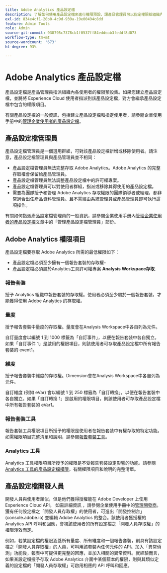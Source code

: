 ```yaml
---
title: Adobe Analytics 產品設定檔
description: 了解如何使用產品設定檔來進行權限預設，讓產品管理員可以指定權限給組織內的使用者。
exl-id: 834e4cf1-20b0-4c9d-939a-19e00494c8dd
feature: Admin Tools
role: Admin
source-git-commit: 938795c7378cb1f0537ff84eddeab3feddf8d073
workflow-type: tm+mt
source-wordcount: '673'
ht-degree: 93%

---
```


# Adobe Analytics 產品設定檔

產品設定檔是產品管理員指派組織內各使用者的權限預設集。如果您建立產品設定檔，並將將 Experience Cloud 使用者指派到該產品設定檔，對方會繼承產品設定檔中包含的權限項目。

有關產品設定檔的一般資訊，包括建立產品設定檔和指定使用者，請參閱企業使用手册中的[管理企業使用者的產品設定檔](https://helpx.adobe.com/tw/enterprise/using/manage-product-profiles.html)。

## 產品設定檔管理員

產品設定檔管理員是一個選用群組，可對該產品設定檔新增或移除使用者。請注意，產品設定檔管理員與產品管理員並不相同：

* 產品設定檔管理員無法完整存取 Adobe Analytics。Adobe Analytics 的完整存取權會保留給產品管理員。
* 產品設定檔管理員無法調整產品設定檔中的許可權專案。
* 產品設定檔管理員可以對使用者群組，指派或移除其得使用的產品設定檔。
* 需要為團隊授予和管理 Adobe Analytics 存取權限的團隊領導者或經理，都非常適合出任產品資料管理員。且不需經由系統管理員或產品管理員即可執行這項操作。

有關如何指派產品設定檔管理員的一般資訊，請參閱企業使用手册內[管理企業使用者的產品設定檔](https://helpx.adobe.com/tw/enterprise/using/manage-product-profiles.html)文章中的「管理產品設定檔管理員」部份。

## Adobe Analytics 權限項目

產品設定檔要存取 Adobe Analytics 所需的最低權限如下：

* 產品設定檔必須至少擁有一個報告套裝的存取權-
* 產品設定檔必須屬於Analytics工具許可權專案 **Analysis Workspace存取**.

### 報告套裝

授予 Analytics 組織中報告套裝的存取權。使用者必須至少屬於一個報告套裝，才能獲得使用 Adobe Analytics 的存取權。

### 量度

授予報告套裝中量度的存取權。量度會在Analysis Workspace中各自列為元件。

自訂量度會以編號 1 到 1000 標籤為「自訂事件」，以便在報告套裝中各自獨立。如果「自訂事件 1」是啟用的權限項目，則該使用者可存取產品設定檔中所有報告套裝的 event1。

### 維度

授予報告套裝中維度的存取權。Dimension會在Analysis Workspace中各自列為元件。

自訂維度 (例如 eVar) 會以編號 1 到 250 標籤為「自訂轉換」，以便在報告套裝中各自獨立。如果「自訂轉換 1」是啟用的權限項目，則該使用者可存取產品設定檔中所有報告套裝的 eVar1。

### 報告套裝工具

報告套裝工具權限項目所授予的權限是使用者在報告套裝中有權存取的特定功能。如需權限項目完整清單和說明，請參閱[報告套裝工具](report-suite-tools.md)。

### Analytics 工具

Analytics 工具權限項目所授予的權限是不受報告套裝設定影響的功能。請參閱 [Analytics 工具的產品設定檔權限](analytics-tools.md)，有關權限項目和說明的完整清單。

## 產品設定檔開發人員

開發人員與使用者類似，但是他們獲得授權能在 Adobe Developer 上使用 Experience Cloud API。 如需詳細資訊 ，請參閱企業使用手冊中的[管理開發商](https://helpx.adobe.com/tw/enterprise/using/manage-developers.html)。 獲有任何設定檔之「開發人員存取權」的使用者，可進出「開發控制台」(console.adobe.io) 並編輯 Adobe Analytics 的整合。該使用者獲授權的 Analytics API 呼叫和回應，會視該使用者的所有設定檔之「開發人員存取權」的權限淨效而定。

例如，若某設定檔的權限涵蓋所有量度、所有維度和一個報告套裝，則具有該設定檔之「開發人員存取權」的人員，可叫用該套裝內任何元件的 API。加入「異常偵測」功能後，報表中可提供更完整的回應，並加入相關的異常資料。就經驗而言，如果某設定檔授予存取 Adobe Analytics 介面中某個藍本的權限，則與其類似定義的設定檔的「開發人員存取權」可啟用相應的 API 呼叫和回應。

